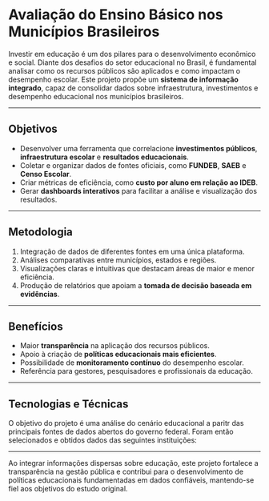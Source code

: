 # Avaliação do Ensino Básico nos Municípios Brasileiros

Investir em educação é um dos pilares para o desenvolvimento econômico e social. Diante dos desafios do setor educacional no Brasil, é fundamental analisar como os recursos públicos são aplicados e como impactam o desempenho escolar. Este projeto propõe um **sistema de informação integrado**, capaz de consolidar dados sobre infraestrutura, investimentos e desempenho educacional nos municípios brasileiros.

---

## Objetivos

- Desenvolver uma ferramenta que correlacione **investimentos públicos**, **infraestrutura escolar** e **resultados educacionais**.
- Coletar e organizar dados de fontes oficiais, como **FUNDEB**, **SAEB** e **Censo Escolar**.
- Criar métricas de eficiência, como **custo por aluno em relação ao IDEB**.
- Gerar **dashboards interativos** para facilitar a análise e visualização dos resultados.

---

## Metodologia

1. Integração de dados de diferentes fontes em uma única plataforma.
2. Análises comparativas entre municípios, estados e regiões.
3. Visualizações claras e intuitivas que destacam áreas de maior e menor eficiência.
4. Produção de relatórios que apoiam a **tomada de decisão baseada em evidências**.

---

## Benefícios

- Maior **transparência** na aplicação dos recursos públicos.
- Apoio à criação de **políticas educacionais mais eficientes**.
- Possibilidade de **monitoramento contínuo** do desempenho escolar.
- Referência para gestores, pesquisadores e profissionais da educação.

---

## Tecnologias e Técnicas

O objetivo do projeto é uma análise do cenário educacional a paritr das principais fontes de dados abertos do governo federal. Foram então selecionados e obtidos dados das seguintes instituições:

---

Ao integrar informações dispersas sobre educação, este projeto fortalece a transparência na gestão pública e contribui para o desenvolvimento de políticas educacionais fundamentadas em dados confiáveis, mantendo-se fiel aos objetivos do estudo original.

